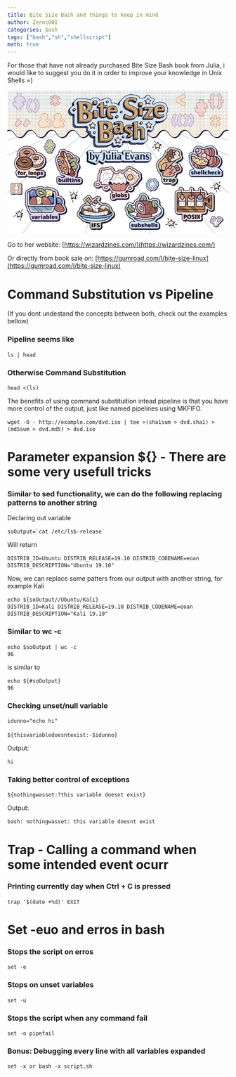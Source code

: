```yaml
---
title: Bite Size Bash and things to keep in mind
author: Zeroc00I
categories: bash
tags: ["bash","sh","shellscript"]
math: true
---
```


 For those that have not already purchased Bite Size Bash book from Julia, i would like to suggest you do it in order to improve your knowledge in Unix Shells =)

 ![Bite Size Bash Book](/assets/img/bitesizebash.jpg)

 Go to her website:
 [https://wizardzines.com/](https://wizardzines.com/)
 
 Or directly from book sale on: 
 [https://gumroad.com/l/bite-size-linux](https://gumroad.com/l/bite-size-linux)

#  Command Substitution vs Pipeline
 (If you dont undestand the concepts between both, check out the examples bellow)

### Pipeline seems like

	ls | head

### Otherwise Command Substitution

	head <(ls)

 The benefits of using command substituition intead pipeline is that you have more control of the output, just like named pipelines using MKFIFO.

	wget -O - http://example.com/dvd.iso | tee >(sha1sum > dvd.sha1) >(md5sum > dvd.md5) > dvd.iso

# Parameter expansion ${} - There are some very usefull tricks

### Similar to sed functionality, we can do the following replacing patterns to another string

 Declaring out variable

	soOutput=`cat /etc/lsb-release`

 Will return

	DISTRIB_ID=Ubuntu DISTRIB_RELEASE=19.10 DISTRIB_CODENAME=eoan DISTRIB_DESCRIPTION="Ubuntu 19.10"

 Now, we can replace some patters from our output with another string, for example Kali

	echo ${soOutput//Ubuntu/Kali}
	DISTRIB_ID=Kali DISTRIB_RELEASE=19.10 DISTRIB_CODENAME=eoan DISTRIB_DESCRIPTION="Kali 19.10"


### Similar to wc -c

	echo $soOutput | wc -c
	96
 
 is similar to

	echo ${#soOutput}
	96

### Checking unset/null variable

	idunno="echo hi"

	${thisvariabledoesntexist:-$idunno}

 Output: 

	hi

### Taking better control of exceptions

	${nothingwasset:?this variable doesnt exist}

 Output:

	bash: nothingwasset: this variable doesnt exist

# Trap - Calling a command when some intended event ocurr

### Printing currently day when Ctrl + C is pressed

	trap '$(date +%d)' EXIT

# Set -euo and erros in bash

### Stops the script on erros

	set -e

### Stops on unset variables

	set -u

### Stops the script when any command fail

	set -o pipefail

### Bonus: Debugging every line with all variables expanded

	set -x or bash -x script.sh
